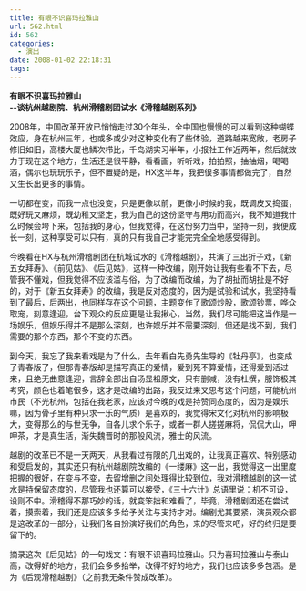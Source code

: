 ```yaml
---
title: 有眼不识喜玛拉雅山
url: 562.html
id: 562
categories:
  - 演出
date: 2008-01-02 22:18:31
tags:
---
```


**有眼不识喜玛拉雅山  
--谈杭州越剧院、杭州滑稽剧团试水《滑稽越剧系列》**

  
2008年，中国改革开放已悄悄走过30个年头，全中国也慢慢的可以看到这种蝴蝶效应，身在杭州三年，也或多或少对这种变化有了些体验，道路越来宽敞，老房子修旧如旧，高楼大厦也鳞次栉比，千岛湖实习半年，小报社工作近两年，然后就效力于现在这个地方，生活还是很平静，看看画，听听戏，拍拍照，抽抽烟，喝喝酒，偶尔也玩玩乐子，但不置疑的是，HX这半年，我把很多事情都做完了，自然又生长出更多的事情。  
  
一切都在变，而我一点也没变，只是更像以前，更像小时候的我，既调皮又捣蛋，既好玩又麻烦，既幼稚又坚定，我为自己的这份坚守与用功而高兴，我不知道我什么时候会垮下来，包括我的身心，但我觉得，在这份努力当中，坚持一刻，我便成长一刻，这种享受可以只有，真的只有我自己才能完完全全地感受得到。  
  
今晚看在HX与杭州滑稽剧团在杭城试水的《滑稽越剧》，共演了三出折子戏，《新五女拜寿》、《前见姑》、《后见姑》，这样一种改编，刚开始让我有些看不下去，尽管我不懂戏，但我觉得不应该滥与俗，为了改编而改编，为了胡扯而胡扯是不好的，对于《新五女拜寿》的改编，我是反对态度的，因为是试验和试水，我坚持看到了最后，后两出，也同样存在这个问题，主题变作了歌颂炒股，歌颂钞票，哗众取宠，刻意逢迎，台下观众的反应更是让我揪心，当然，我们尽可能把这当作是一场娱乐，但娱乐得并不是那么深刻，也许娱乐并不需要深刻，但还是找不到，我们需要的那个东西，那个不变的东西。  
  
到今天，我忘了我来看戏是为了什么，去年看白先勇先生导的《牡丹亭》，也变成了青春版了，但那青春版却是描写真正的爱情，爱到死不算爱情，还得爱到活过来，且绝无曲意逢迎，言辞全部出自汤显祖原文，只有删减，没有杜撰，服饰极其考究，颜色也着笔很多，这才是改编的出路，我反过来又思考这个问题，可能杭州市民（不光杭州，包括在我老家，应该对今晚的戏是持赞同态度的，因为是娱乐嘛，因为骨子里有种只求一乐的气质）是喜欢的，我觉得宋文化对杭州的影响极大，变得那么的与世无争，自各儿求个乐子，或者一群人搓搓麻将，侃侃大山，呷呷茶，才是真生活，渐失魏晋时的那般风流，雅士的风流。  
  
越剧的改革已不是一天两天，从我看过有限的几出戏的，让我真正喜欢、特别感动和受启发的，其实还只有杭州越剧院改编的《一缕麻》这一出，我觉得这一出里度把握的很好，在变与不变，去留增删之间处理得比较到位，我对滑稽越剧的这一试水是持保留态度的，尽管我也还算可以接受，《三十六计》总语里说：机不可设，设则不中。滑稽得不那巧妙的话，就变笨拙和难看了，毕竟，滑稽剧团还在尝试着，摸索着，我们还是应该多多给予关注与支持才对。编剧尤其要紧，演员观众都是这改革的一部分，让我们各自扮演好我们的角色，来的尽管来吧，好的终归是要留下的。  
  
摘录这次《后见姑》的一句戏文：有眼不识喜玛拉雅山。只为喜玛拉雅山与泰山高，改得好的地方，我们会多多抬举，改得不好的地方，我们也应该多多包涵。是为《后观滑稽越剧》（之前我无条件赞成改革）。